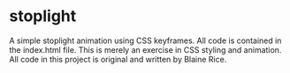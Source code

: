 # stoplight

A simple stoplight animation using CSS keyframes. All code is contained in the index.html file. This is merely an exercise in CSS styling and animation. 
All code in this project is original and written by Blaine Rice.
